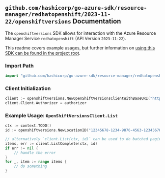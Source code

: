 
## `github.com/hashicorp/go-azure-sdk/resource-manager/redhatopenshift/2023-11-22/openshiftversions` Documentation

The `openshiftversions` SDK allows for interaction with the Azure Resource Manager Service `redhatopenshift` (API Version `2023-11-22`).

This readme covers example usages, but further information on [using this SDK can be found in the project root](https://github.com/hashicorp/go-azure-sdk/tree/main/docs).

### Import Path

```go
import "github.com/hashicorp/go-azure-sdk/resource-manager/redhatopenshift/2023-11-22/openshiftversions"
```


### Client Initialization

```go
client := openshiftversions.NewOpenShiftVersionsClientWithBaseURI("https://management.azure.com")
client.Client.Authorizer = authorizer
```


### Example Usage: `OpenShiftVersionsClient.List`

```go
ctx := context.TODO()
id := openshiftversions.NewLocationID("12345678-1234-9876-4563-123456789012", "locationValue")

// alternatively `client.List(ctx, id)` can be used to do batched pagination
items, err := client.ListComplete(ctx, id)
if err != nil {
	// handle the error
}
for _, item := range items {
	// do something
}
```
